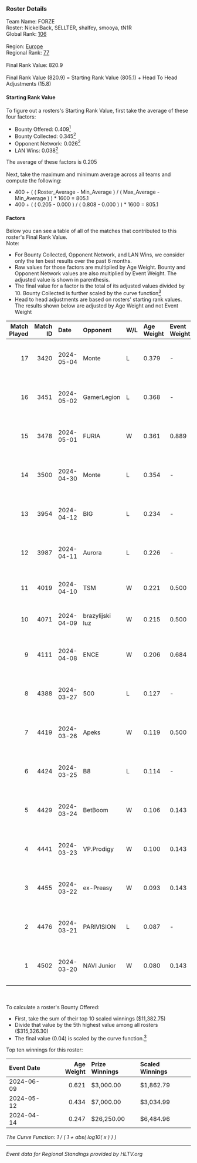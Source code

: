 ### Roster Details<br />
Team Name: FORZE<br />
Roster: NickelBack, SELLTER, shalfey, smooya, tN1R<br />
Global Rank: [106](../../standings_global_2024_09_04.md)<br />
<br />
Region: [Europe]( ../../standings_europe_2024_09_04.md)<br />
Regional Rank: [77]( ../../standings_europe_2024_09_04.md)<br />
<br />
Final Rank Value:  820.9<br />
<br />
Final Rank Value (820.9) = Starting Rank Value (805.1) + Head To Head Adjustments (15.8)<br />

#### Starting Rank Value<br />
To figure out a rosters's Starting Rank Value, first take the average of these four factors:<br />
- Bounty Offered: 0.409[<sup>1</sup>](#table2)
- Bounty Collected: 0.345[<sup>2</sup>](#table1)
- Opponent Network: 0.026[<sup>2</sup>](#table1)
- LAN Wins: 0.038[<sup>2</sup>](#table1)

The average of these factors is 0.205<br />
<br />
Next, take the maximum and minimum average across all teams and compute the following:<br />
- 400 + ( ( Roster_Average - Min_Average ) / ( Max_Average - Min_Average ) ) * 1600 = 805.1
- 400 + ( ( 0.205 - 0.000 ) / ( 0.808 - 0.000 ) ) * 1600 = 805.1


#### Factors<br />
Below you can see a table of all of the matches that contributed to this roster's Final Rank Value.<br />
Note:<br />

- For Bounty Collected, Opponent Network, and LAN Wins, we consider only the ten best results over the past 6 months.
- Raw values for those factors are multiplied by Age Weight. Bounty and Opponent Network values are also multiplied by Event Weight. The adjusted value is shown in parenthesis.
- The final value for a factor is the total of its adjusted values divided by 10. Bounty Collected is further scaled by the curve function[<sup>3</sup>](#curveFunction)
- Head to head adjustments are based on rosters' starting rank values. The results shown below are adjusted by Age Weight and not Event Weight
<span id="table1"></span><br />


| Match Played | Match ID | Date       | Opponent        | W/L | Age Weight | Event Weight | Bounty Collected | Opponent Network | LAN Wins  | H2H Adj. | Roster                                     |
| -: | -: | :- | :- | :- | :- | :- | :- | :- | :- | -: | :- |
|           17 |     3420 | 2024-05-04 | Monte           | L   | 0.379      | -            | -                | -                | -         |    -3.69 | NickelBack, SELLTER, shalfey, smooya, tN1R |
|           16 |     3451 | 2024-05-02 | GamerLegion     | L   | 0.368      | -            | -                | -                | -         |    -2.52 | NickelBack, SELLTER, shalfey, smooya, tN1R |
|           15 |     3478 | 2024-05-01 | FURIA           | W   | 0.361      | 0.889        | 0.317 (0.102)    | 0.531 (0.170)    | 1 (0.361) |    11.25 | NickelBack, SELLTER, shalfey, smooya, tN1R |
|           14 |     3500 | 2024-04-30 | Monte           | L   | 0.354      | -            | -                | -                | -         |    -3.39 | NickelBack, SELLTER, shalfey, smooya, tN1R |
|           13 |     3954 | 2024-04-12 | BIG             | L   | 0.234      | -            | -                | -                | -         |    -0.66 | kelieN, SELLTER, shalfey, sstiNiX, tN1R    |
|           12 |     3987 | 2024-04-11 | Aurora          | L   | 0.226      | -            | -                | -                | -         |    -0.21 | kelieN, SELLTER, shalfey, sstiNiX, tN1R    |
|           11 |     4019 | 2024-04-10 | TSM             | W   | 0.221      | 0.500        | 0.004 (0.000)    | 0.015 (0.002)    | 0 (0.000) |     1.90 | kelieN, SELLTER, shalfey, spirit, tN1R     |
|           10 |     4071 | 2024-04-09 | brazylijski luz | W   | 0.215      | 0.500        | 0.006 (0.001)    | 0.171 (0.018)    | 0 (0.000) |     2.70 | kelieN, SELLTER, shalfey, spirit, tN1R     |
|            9 |     4111 | 2024-04-08 | ENCE            | W   | 0.206      | 0.684        | 0.132 (0.019)    | 0.345 (0.049)    | 0 (0.000) |     6.05 | kelieN, SELLTER, shalfey, sstiNiX, tN1R    |
|            8 |     4388 | 2024-03-27 | 500             | L   | 0.127      | -            | -                | -                | -         |    -2.81 | gokushima, r3salt, SELLTER, shalfey, tN1R  |
|            7 |     4419 | 2024-03-26 | Apeks           | W   | 0.119      | 0.500        | 0.014 (0.001)    | 0.075 (0.005)    | 0 (0.000) |     1.71 | gokushima, r3salt, SELLTER, shalfey, tN1R  |
|            6 |     4424 | 2024-03-25 | B8              | L   | 0.114      | -            | -                | -                | -         |    -0.74 | gokushima, r3salt, SELLTER, shalfey, tN1R  |
|            5 |     4429 | 2024-03-24 | BetBoom         | W   | 0.106      | 0.143        | 0.232 (0.004)    | 0.521 (0.008)    | 0 (0.000) |     3.11 | gokushima, r3salt, SELLTER, shalfey, tN1R  |
|            4 |     4441 | 2024-03-23 | VP.Prodigy      | W   | 0.100      | 0.143        | 0.020 (0.000)    | 0.261 (0.004)    | 0 (0.000) |     1.68 | gokushima, r3salt, SELLTER, shalfey, tN1R  |
|            3 |     4455 | 2024-03-22 | ex-Preasy       | W   | 0.093      | 0.143        | 0.004 (0.000)    | 0.022 (0.000)    | 0 (0.000) |     0.99 | gokushima, r3salt, SELLTER, shalfey, tN1R  |
|            2 |     4476 | 2024-03-21 | PARIVISION      | L   | 0.087      | -            | -                | -                | -         |    -0.44 | gokushima, r3salt, SELLTER, shalfey, tN1R  |
|            1 |     4502 | 2024-03-20 | NAVI Junior     | W   | 0.080      | 0.143        | 0.001 (0.000)    | 0.074 (0.001)    | 0 (0.000) |     0.85 | gokushima, r3salt, SELLTER, shalfey, tN1R  |

<br />
<span id="table2"></span><br />
To calculate a roster's Bounty Offered:<br />

- First, take the sum of their top 10 scaled winnings ($11,382.75)
- Divide that value by the 5th highest value among all rosters ($315,326.30)
- The final value (0.04) is scaled by the curve function.[<sup>3</sup>](#curveFunction)

Top ten winnings for this roster:<br />

| Event Date | Age Weight | Prize Winnings | Scaled Winnings |
| :- | -: | :- | :- |
| 2024-06-09 |      0.621 | $3,000.00      | $1,862.79       |
| 2024-05-12 |      0.434 | $7,000.00      | $3,034.99       |
| 2024-04-14 |      0.247 | $26,250.00     | $6,484.96       |


<span id="curveFunction"></span>_The Curve Function: 1 / ( 1 + abs( log10( x ) ) )_<br />

---
_Event data for Regional Standings provided by HLTV.org_<br />

